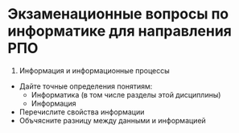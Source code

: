 # Экзаменационные вопросы по информатике для направления РПО

1. Информация и информационные процессы

- Дайте точные определения понятиям:
    - Информатика (в том числе разделы этой дисциплины)
    - Информация
- Перечислите свойства информации
- Объчясните разницу между данными и информацией

